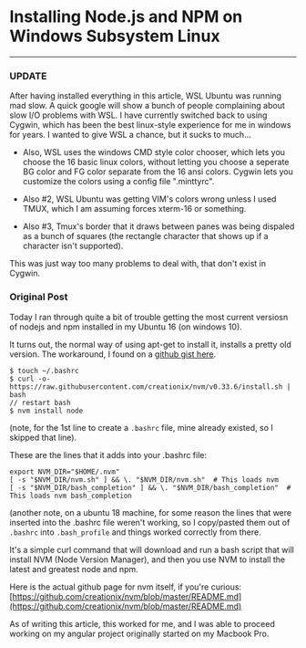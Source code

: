 # Installing Node.js and NPM on Windows Subsystem Linux
---

### UPDATE
<aside class="alert alert-danger">
After having installed everything in this article, WSL Ubuntu was running mad slow.  A quick google will show a bunch of people complaining about slow I/O problems with WSL. I have currently switched back to using Cygwin, which has been the best linux-style experience for me in windows for years.  I wanted to give WSL a chance, but it sucks to much...

 - Also, WSL uses the windows CMD style color chooser, which lets you choose the 16 basic linux colors, without letting you choose a seperate BG color and FG color separate from the 16 ansi colors. Cygwin lets you customize the colors using a config file ".minttyrc".

 - Also #2, WSL Ubuntu was getting VIM's colors wrong unless I used TMUX, which I am assuming forces xterm-16 or something.

 - Also #3, Tmux's border that it draws between panes was being dispaled as a bunch of squares (the rectangle character that shows up if a character isn't supported).

This was just way too many problems to deal with, that don't exist in Cygwin.
</aside>

### Original Post
Today I ran through quite a bit of trouble getting the most current versiosn of nodejs and npm installed in my Ubuntu 16 (on windows 10).

It turns out, the normal way of using apt-get to install it, installs a pretty old version.  The workaround, I found on a [github gist here](https://gist.github.com/micahgodbolt/8b9a338c8bab7bc147975646ea20826c).

```
$ touch ~/.bashrc
$ curl -o- https://raw.githubusercontent.com/creationix/nvm/v0.33.6/install.sh | bash
// restart bash
$ nvm install node
```
(note, for the 1st line to create a ```.bashrc``` file, mine already existed, so I skipped that line).

These are the lines that it adds into your .bashrc file:
```
export NVM_DIR="$HOME/.nvm"
[ -s "$NVM_DIR/nvm.sh" ] && \. "$NVM_DIR/nvm.sh"  # This loads nvm
[ -s "$NVM_DIR/bash_completion" ] && \. "$NVM_DIR/bash_completion"  # This loads nvm bash_completion
```

(another note, on a ubuntu 18 machine, for some reason the lines that were inserted into the .bashrc file weren't working, so I copy/pasted them out of ```.bashrc``` into ```.bash_profile``` and things worked correctly from there.

It's a simple curl command that will download and run a bash script that will install NVM (Node Version Manager), and then you use NVM to install the latest and greatest node and npm.

Here is the actual github page for nvm itself, if you're curious:
[https://github.com/creationix/nvm/blob/master/README.md](https://github.com/creationix/nvm/blob/master/README.md)

As of writing this article, this worked for me, and I was able to proceed working on my angular project originally started on my Macbook Pro.
